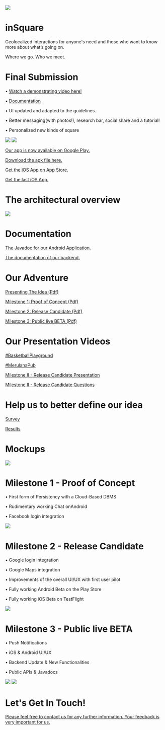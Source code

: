 ![](https://github.com/regini/inSquare/blob/gh-pages/logook.png)
# inSquare
Geolocalized interactions for anyone's need and those who want to know more about what’s going on.

Where we go. Who we meet.

# Final Submission
 • [Watch a demonstrating video here!](https://youtu.be/RzOndcCgn70)
 
 • [Documentation](http://docs.insquare.it)
 
 • UI updated and adapted to the guidelines.
 
 • Better messaging(with photos!), research bar, social share and a tutorial!
 
 • Personalized new kinds of square
 
  ![](http://regini.github.io/inSquare/ScreenshotsFinalSubmission.png)
  ![](http://regini.github.io/inSquare/tutorialOverview.jpg)
  
[Our app is now available on Google Play.](https://play.google.com/store/apps/details?id=com.nsqre.insquare&utm_source=global_co&utm_medium=prtnr&utm_content=Mar2515&utm_campaign=PartBadge&pcampaignid=MKT-AC-global-none-all-co-pr-py-PartBadges-Oct1515-1)

[Download the apk file here.](https://drive.google.com/file/d/0B7PZp8m-DpIUZUVZRnRWR05acUE/view?usp=sharing)

[Get the iOS App on App Store.](https://appsto.re/it/nUqRab.i)

[Get the last iOS App.](https://docs.google.com/forms/d/1DxJuMuMHwqPWnLFzPkTMXjYEH9cX-Ujdk8QMkCKKme4/viewform)
  
# The architectural overview

 ![](http://regini.github.io/inSquare/insquare_architecture.png)
 
# Documentation

[The Javadoc for our Android Application.](http://regini.github.io/inSquare/insquaredoc/index.html)

[The documentation of our backend.](http://regini.github.io/inSquare/backendoc/index.html)


# Our Adventure
[Presenting The Idea (Pdf)](https://drive.google.com/open?id=0ByoM6ITfn2ntM1ktMXhTWW5vSFU)

[Milestone 1: Proof of Concept (Pdf)](https://drive.google.com/open?id=0ByoM6ITfn2ntOGNwU21hY0NlOUU)

[Milestone 2: Release Candidate (Pdf)](https://drive.google.com/open?id=0ByoM6ITfn2ntOWxzMS14alQ3MG8)

[Milestone 3: Public live BETA (Pdf)](https://drive.google.com/drive/folders/0B57VQrsEDXrtSTNhNFRESTdTYW8)

# Our Presentation Videos

[#BasketballPlayground](https://drive.google.com/open?id=0ByoM6ITfn2ntNFlGS1VJalNtUHM)

[#MerulanaPub](https://drive.google.com/open?id=0ByoM6ITfn2ntVFU2eGw1bUI2c2c)

[Milestone II - Release Candidate Presentation](https://youtu.be/BWIQcIFk5Yw)

[Milestone II - Release Candidate Questions](https://youtu.be/yWCflRAcMyM)

# Help us to better define our idea
[Survey](https://goo.gl/07GxSS)   

[Results](https://docs.google.com/forms/d/1VNDIqxvEftTTwklxarWzcM6DcCcdv_zyfekmQPCvtGc/viewanalytics)

# Mockups
![](http://regini.github.io/inSquare/mockup.png)



# Milestone 1 - Proof of Concept
  • First form of Persistency with a Cloud-Based DBMS   
  
  • Rudimentary working Chat onAndroid  
  
  • Facebook login integration  
  
  ![](http://regini.github.io/inSquare/ScreenshotsMilestone1.png)
  
# Milestone 2 - Release Candidate
 • Google login integration
 
 • Google Maps integration
 
 • Improvements of the overall UI/UX with first user pilot
 
 • Fully working Android Beta on the Play Store
 
 • Fully working iOS Beta on TestFlight 
 
 ![](http://regini.github.io/inSquare/ScreenshotsMilestone2.png)
 
# Milestone 3 - Public live BETA
 • Push Notifications
 
 • iOS & Android UI/UX
 
 • Backend Update & New Functionalities
 
 • Public APIs & Javadocs
    
 ![](http://regini.github.io/inSquare/ScreenshotsMilestone3.png)
 ![](http://regini.github.io/inSquare/ScreenshotIOs.png)
 

# Let's Get In Touch!
[Please feel free to contact us for any further information. Your feedback is very important for us.](http://goo.gl/forms/2VcB24833w)
